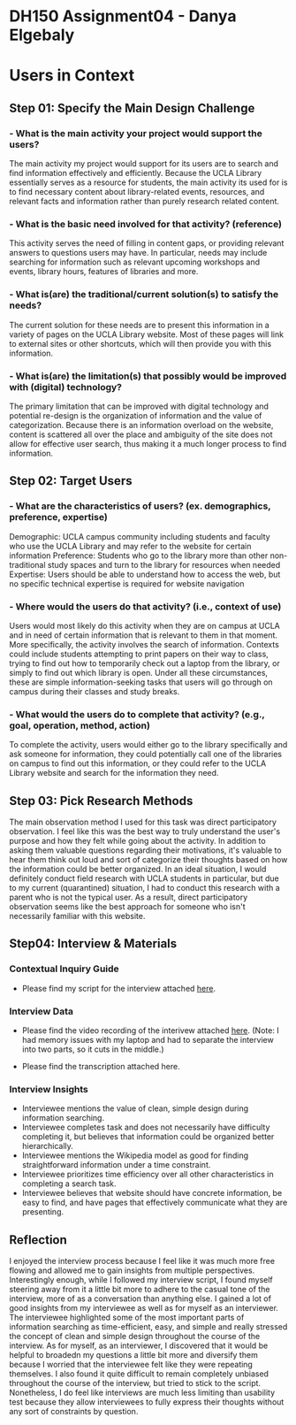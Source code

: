 # DH150 Assignment04 - Danya Elgebaly
# Users in Context

## Step 01: Specify the Main Design Challenge
### - What is the main activity your project would support the users?
The main activity my project would support for its users are to search and find information effectively and efficiently. Because the UCLA Library essentially serves as a resource for students, the main activity its used for is to find necessary content about library-related events, resources, and relevant facts and information rather than purely research related content.

### - What is the basic need involved for that activity? (reference)
This activity serves the need of filling in content gaps, or providing relevant answers to questions users may have. In particular, needs may include searching for information such as relevant upcoming workshops and events, library hours, features of libraries and more.

### - What is(are) the traditional/current solution(s) to satisfy the needs?
The current solution for these needs are to present this information in a variety of pages on the UCLA Library website. Most of these pages will link to external sites or other shortcuts, which will then provide you with this information. 

### - What is(are) the limitation(s) that possibly would be improved with (digital) technology?
The primary limitation that can be improved with digital technology and potential re-design is the organization of information and the value of categorization. Because there is an information overload on the website, content is scattered all over the place and ambiguity of the site does not allow for effective user search, thus making it a much longer process to find information.

## Step 02: Target Users
### - What are the characteristics of users? (ex. demographics, preference, expertise) 
Demographic: UCLA campus community including students and faculty who use the UCLA Library and may refer to the website for certain information
Preference: Students who go to the library more than other non-traditional study spaces and turn to the library for resources when needed
Expertise: Users should be able to understand how to access the web, but no specific technical expertise is required for website navigation


### - Where would the users do that activity? (i.e., context of use)
Users would most likely do this activity when they are on campus at UCLA and in need of certain information that is relevant to them in that moment. More specifically, the activity involves the search of information. Contexts could include students attempting to print papers on their way to class, trying to find out how to temporarily check out a laptop from the library, or simply to find out which library is open. Under all these circumstances, these are simple information-seeking tasks that users will go through on campus during their classes and study breaks. 

### - What would the users do to complete that activity? (e.g., goal, operation, method, action)

To complete the activity, users would either go to the library specifically and ask someone for information, they could potentially call one of the libraries on campus to find out this information, or they could refer to the UCLA Library website and search for the information they need. 

## Step 03: Pick Research Methods
The main observation method I used for this task was direct participatory observation. I feel like this was the best way to truly understand the user's purpose and how they felt while going about the activity. In addition to asking them valuable questions regarding their motivations, it's valuable to hear them think out loud and sort of categorize their thoughts based on how the information could be better organized. In an ideal situation, I would definitely conduct field research with UCLA students in particular, but due to my current (quarantined) situation, I had to conduct this research with a parent who is not the typical user. As a result, direct participatory observation seems like the best approach for someone who isn't necessarily familiar with this website.


## Step04: Interview & Materials
### Contextual Inquiry Guide
- Please find my script for the interview attached [here](https://docs.google.com/document/d/1XnQB_YrDT-J4f2HIs7ltb9Ga0IHI5kiN1zfpip-U0zM/edit?usp=sharing). 

### Interview Data
- Please find the video recording of the interivew attached [here](https://drive.google.com/file/d/1Y2P80Xu4SEMN9qk0hLcVtLaM0rWzg0SI/view?usp=sharing). (Note: I had memory issues with my laptop and had to separate the interview into two parts, so it cuts in the middle.)

- Please find the transcription attached here. 

### Interview Insights 
- Interviewee mentions the value of clean, simple design during information searching.
- Interviewee completes task and does not necessarily have difficulty completing it, but believes that information could be organized better hierarchically. 
- Interviewee mentions the Wikipedia model as good for finding straightforward information under a time constraint.
- Interviewee prioritizes time efficiency over all other characteristics in completing a search task.
- Interviewee believes that website should have concrete information, be easy to find, and have pages that effectively communicate what they are presenting.

## Reflection
I enjoyed the interview process because I feel like it was much more free flowing and allowed me to gain insights from multiple perspectives. Interestingly enough, while I followed my interview script, I found myself steering away from it a little bit more to adhere to the casual tone of the interview, more of as a conversation than anything else. I gained a lot of good insights from my interviewee as well as for myself as an interviewer. The interviewee highlighted some of the most important parts of information searching as time-efficient, easy, and simple and really stressed the concept of clean and simple design throughout the course of the interview. As for myself, as an interviewer, I discovered that it would be helpful to broadedn my questions a little bit more and diversify them because I worried that the interviewee felt like they were repeating themselves. I also found it quite difficult to remain completely unbiased throughout the course of the interview, but tried to stick to the script. Nonetheless, I do feel like interviews are much less limiting than usability test because they allow interviewees to fully express their thoughts without any sort of constraints by question.
